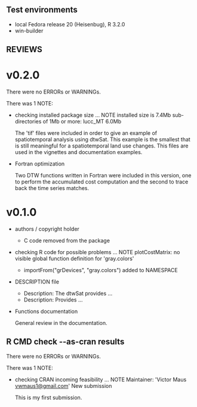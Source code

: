 ## Test environments
* local Fedora release 20 (Heisenbug), R 3.2.0
* win-builder 

## REVIEWS

# v0.2.0
There were no ERRORs or WARNINGs. 

There was 1 NOTE:

* checking installed package size ... NOTE
  installed size is 7.4Mb
  sub-directories of 1Mb or more:
    lucc_MT  6.0Mb

  The 'tif' files were included in order to give an example of spatiotemporal analysis using dtwSat. This example is the smallest that is still meaningful for a spatiotemporal land use changes. This files are used in the vignettes and documentation examples. 

* Fortran optimization 
  
  Two DTW functions written in Fortran were included in this version, one to perform the accumulated cost computation and the second to trace back the time series matches.


# v0.1.0

* authors / copyright holder

  - C code removed from the package 
  
* checking R code for possible problems ... NOTE
plotCostMatrix: no visible global function definition for 'gray.colors'

  + importFrom("grDevices", "gray.colors") added to NAMESPACE

* DESCRIPTION file

  - Description: The dtwSat provides ...
  + Description: Provides ...

* Functions documentation 

  General review in the documentation.


## R CMD check --as-cran results
There were no ERRORs or WARNINGs. 

There was 1 NOTE:

* checking CRAN incoming feasibility ... NOTE
  Maintainer: 'Victor Maus <vwmaus1@gmail.com>'
  New submission

  This is my first submission.
